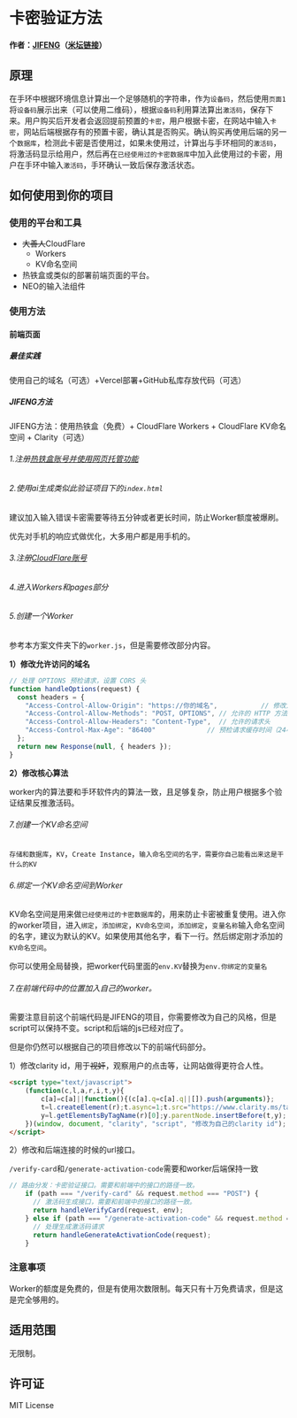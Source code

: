 # 卡密验证方法
#### 作者：[JIFENG](https://github.com/jfgege)（[米坛链接](https://www.bandbbs.cn/members/232075/)）
## 原理
在手环中根据环境信息计算出一个足够随机的字符串，作为`设备码`，然后使用`页面1`将`设备码`展示出来（可以使用二维码），根据`设备码`利用算法算出`激活码`，保存下来。用户购买后开发者会返回提前预置的`卡密`，用户根据卡密，在网站中输入`卡密`，网站后端根据存有的预置卡密，确认其是否购买。确认购买再使用后端的另一个`数据库`，检测此卡密是否使用过，如果未使用过，计算出与手环相同的`激活码`，将激活码显示给用户，然后再在`已经使用过的卡密数据库`中加入此使用过的卡密，用户在手环中输入`激活码`，手环确认一致后保存激活状态。
## 如何使用到你的项目
### 使用的平台和工具
- ~~大善人~~CloudFlare
  - Workers
  - KV命名空间
- 热铁盒或类似的部署前端页面的平台。
- NEO的输入法组件
### 使用方法
#### 前端页面
##### 最佳实践
使用自己的域名（可选）+Vercel部署+GitHub私库存放代码（可选）
##### JIFENG方法
JIFENG方法：使用热铁盒（免费）+ CloudFlare Workers + CloudFlare KV命名空间 + Clarity（可选）
###### 1.注册[热铁盒账号并使用网页托管功能](https://host-intro.retiehe.com/)
###### 2.使用ai生成类似此验证项目下的`index.html`
建议加入输入错误卡密需要等待五分钟或者更长时间，防止Worker额度被爆刷。

优先对手机的响应式做优化，大多用户都是用手机的。

###### 3.注册[CloudFlare账号](https://dash.cloudflare.com/)
###### 4.进入Workers和pages部分
###### 5.创建一个Worker

参考本方案文件夹下的`worker.js`，但是需要修改部分内容。

  **1）修改允许访问的域名**
```js
// 处理 OPTIONS 预检请求，设置 CORS 头
function handleOptions(request) {
  const headers = {
    "Access-Control-Allow-Origin": "https://你的域名",           // 修改为你自己要用的域名
    "Access-Control-Allow-Methods": "POST, OPTIONS", // 允许的 HTTP 方法
    "Access-Control-Allow-Headers": "Content-Type",  // 允许的请求头
    "Access-Control-Max-Age": "86400"             // 预检请求缓存时间（24小时）
  };
  return new Response(null, { headers });
}
```
  **2）修改核心算法**
  
worker内的算法要和手环软件内的算法一致，且足够复杂，防止用户根据多个验证结果反推激活码。
###### 7.创建一个KV命名空间
`存储和数据库`，`KV`，`Create Instance`，`输入命名空间的名字，需要你自己能看出来这是干什么的KV`
###### 6.绑定一个KV命名空间到Worker
KV命名空间是用来做`已经使用过的卡密数据库`的，用来防止卡密被重复使用。进入你的worker项目，进入`绑定`，`添加绑定`，`KV命名空间`，`添加绑定`，`变量名称`输入命名空间的名字，建议为默认的KV。如果使用其他名字，看下一行。然后绑定刚才添加的`KV命名空间`。

你可以使用全局替换，把worker代码里面的`env.KV`替换为`env.你绑定的变量名`
###### 7.在前端代码中的位置加入自己的worker。
需要注意目前这个前端代码是JIFENG的项目，你需要修改为自己的风格，但是script可以保持不变。script和后端的js已经对应了。

但是你仍然可以根据自己的项目修改以下的前端代码部分。

1）修改clarity id，用于~~视奸~~，观察用户的点击等，让网站做得更符合人性。
```html
<script type="text/javascript">
    (function(c,l,a,r,i,t,y){
        c[a]=c[a]||function(){(c[a].q=c[a].q||[]).push(arguments)};
        t=l.createElement(r);t.async=1;t.src="https://www.clarity.ms/tag/"+i;
        y=l.getElementsByTagName(r)[0];y.parentNode.insertBefore(t,y);
    })(window, document, "clarity", "script", "修改为自己的clarity id");
</script>
```
2）修改和后端连接的时候的url接口。

`/verify-card`和`/generate-activation-code`需要和worker后端保持一致
```js
// 路由分发：卡密验证接口。需要和前端中的接口的路径一致。
    if (path === "/verify-card" && request.method === "POST") {
      // 激活码生成接口，需要和前端中的接口的路径一致。
      return handleVerifyCard(request, env);
    } else if (path === "/generate-activation-code" && request.method === "POST") {
      // 处理生成激活码请求
      return handleGenerateActivationCode(request);
    }
```
### 注意事项
Worker的额度是免费的，但是有使用次数限制。每天只有十万免费请求，但是这是完全够用的。
## 适用范围
无限制。
## 许可证
MIT License
